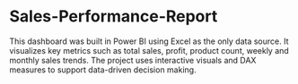 # Sales-Performance-Report
This dashboard was built in Power BI using Excel as the only data source. It visualizes key metrics such as total sales, profit, product count, weekly and monthly sales trends. The project uses interactive visuals and DAX measures to support data-driven decision making.
